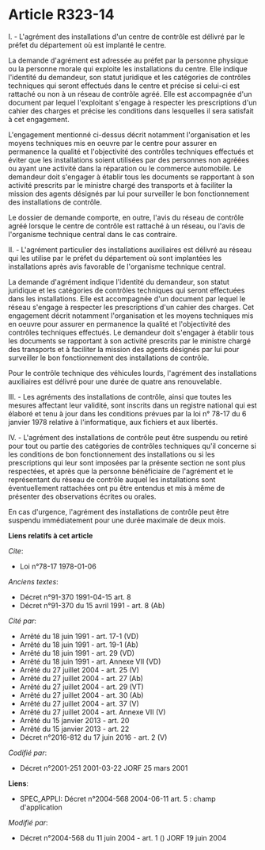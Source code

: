 # Article R323-14

I. - L'agrément des installations d'un centre de contrôle est délivré par le préfet du département où est implanté le centre.

La demande d'agrément est adressée au préfet par la personne physique ou la personne morale qui exploite les installations du
centre. Elle indique l'identité du demandeur, son statut juridique et les catégories de contrôles techniques qui seront
effectués dans le centre et précise si celui-ci est rattaché ou non à un réseau de contrôle agréé. Elle est accompagnée d'un
document par lequel l'exploitant s'engage à respecter les prescriptions d'un cahier des charges et précise les conditions
dans lesquelles il sera satisfait à cet engagement.

L'engagement mentionné ci-dessus décrit notamment l'organisation et les moyens techniques mis en oeuvre par le centre pour
assurer en permanence la qualité et l'objectivité des contrôles techniques effectués et éviter que les installations soient
utilisées par des personnes non agréées ou ayant une activité dans la réparation ou le commerce automobile. Le demandeur doit
s'engager à établir tous les documents se rapportant à son activité prescrits par le ministre chargé des transports et à
faciliter la mission des agents désignés par lui pour surveiller le bon fonctionnement des installations de contrôle.

Le dossier de demande comporte, en outre, l'avis du réseau de contrôle agréé lorsque le centre de contrôle est rattaché à un
réseau, ou l'avis de l'organisme technique central dans le cas contraire.

II. - L'agrément particulier des installations auxiliaires est délivré au réseau qui les utilise par le préfet du département
où sont implantées les installations après avis favorable de l'organisme technique central.

La demande d'agrément indique l'identité du demandeur, son statut juridique et les catégories de contrôles techniques qui
seront effectuées dans les installations. Elle est accompagnée d'un document par lequel le réseau s'engage à respecter les
prescriptions d'un cahier des charges. Cet engagement décrit notamment l'organisation et les moyens techniques mis en oeuvre
pour assurer en permanence la qualité et l'objectivité des contrôles techniques effectués. Le demandeur doit s'engager à
établir tous les documents se rapportant à son activité prescrits par le ministre chargé des transports et à faciliter la
mission des agents désignés par lui pour surveiller le bon fonctionnement des installations de contrôle.

Pour le contrôle technique des véhicules lourds, l'agrément des installations auxiliaires est délivré pour une durée de
quatre ans renouvelable.

III. - Les agréments des installations de contrôle, ainsi que toutes les mesures affectant leur validité, sont inscrits dans
un registre national qui est élaboré et tenu à jour dans les conditions prévues par la loi n° 78-17 du 6 janvier 1978
relative à l'informatique, aux fichiers et aux libertés.

IV. - L'agrément des installations de contrôle peut être suspendu ou retiré pour tout ou partie des catégories de contrôles
techniques qu'il concerne si les conditions de bon fonctionnement des installations ou si les prescriptions qui leur sont
imposées par la présente section ne sont plus respectées, et après que la personne bénéficiaire de l'agrément et le
représentant du réseau de contrôle auquel les installations sont éventuellement rattachées ont pu être entendus et mis à même
de présenter des observations écrites ou orales.

En cas d'urgence, l'agrément des installations de contrôle peut être suspendu immédiatement pour une durée maximale de deux
mois.

**Liens relatifs à cet article**

_Cite_:

  - Loi n°78-17 1978-01-06

_Anciens textes_:

  - Décret n°91-370 1991-04-15 art. 8
  - Décret n°91-370 du 15 avril 1991 - art. 8 (Ab)

_Cité par_:

  - Arrêté du 18 juin 1991 - art. 17-1 (VD)
  - Arrêté du 18 juin 1991 - art. 19-1 (Ab)
  - Arrêté du 18 juin 1991 - art. 29 (VD)
  - Arrêté du 18 juin 1991 - art. Annexe VII (VD)
  - Arrêté du 27 juillet 2004 - art. 25 (V)
  - Arrêté du 27 juillet 2004 - art. 27 (Ab)
  - Arrêté du 27 juillet 2004 - art. 29 (VT)
  - Arrêté du 27 juillet 2004 - art. 30 (Ab)
  - Arrêté du 27 juillet 2004 - art. 37 (V)
  - Arrêté du 27 juillet 2004 - art. Annexe VII (V)
  - Arrêté du 15 janvier 2013 - art. 20
  - Arrêté du 15 janvier 2013 - art. 22
  - Décret n°2016-812 du 17 juin 2016 - art. 2 (V)

_Codifié par_:

  - Décret n°2001-251 2001-03-22 JORF 25 mars 2001

**Liens**:

  - SPEC_APPLI: Décret n°2004-568 2004-06-11 art. 5 : champ d'application

_Modifié par_:

  - Décret n°2004-568 du 11 juin 2004 - art. 1 () JORF 19 juin 2004
